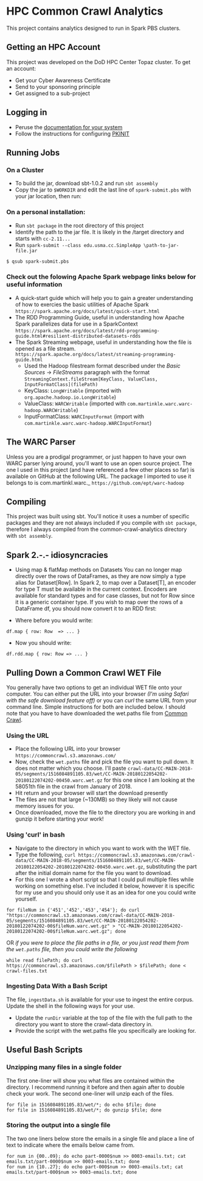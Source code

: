 # HPC Common Crawl Analytics

This project contains analytics designed to run in Spark PBS clusters. 

## Getting an HPC Account

This project was developed on the DoD HPC Center Topaz cluster. To get an account: 

* Get your Cyber Awareness Certificate
* Send to your sponsoring principle
* Get assigned to a sub-project 

## Logging in

* Peruse the [documentation for your system](https://centers.hpc.mil/systems/unclassified.html)
* Follow the instructions for configuring [PKINIT](https://centers.hpc.mil/users/pkinitUserGuide.html)

## Running Jobs

### On a Cluster

* To build the jar, download sbt-1.0.2 and run `sbt assembly`
* Copy the jar to `$WORKDIR` and edit the last line of `spark-submit.pbs` with your jar location, then run:

### On a personal installation:

* Run `sbt package` in the root directory of this project
* Identify the path to the jar file. It is likely in the /target directory and starts with `cc-2.11...`
* Run `spark-submit --class edu.usma.cc.SimpleApp \path-to-jar-file.jar`

```bash
$ qsub spark-submit.pbs 
```

### Check out the folowing Apache Spark webpage links below for useful information

* A quick-start guide which will help you to gain a greater understanding of how to exercies the basic utilities of Apache Spark
`https://spark.apache.org/docs/latest/quick-start.html`
* The RDD Programming Guide, useful in understanding how Apache Spark parallelizes data for use in a SparkContext
`https://spark.apache.org/docs/latest/rdd-programming-guide.html#resilient-distributed-datasets-rdds`
* The Spark Streaming webpage, useful in understanding how the file is opened as a file stream.
`https://spark.apache.org/docs/latest/streaming-programming-guide.html`
  * Used the Hadoop filestream format described under the _Basic Sources_ -> _FileStreams_ paragraph with the format `StreamingContext.fileStream[KeyClass, ValueClass, InputFormatClass](filePath)`
  * KeyClass: `LongWritable` (imported with `org.apache.hadoop.io.LongWritable`)
  * ValueClass: `WARCWritable` (imported with `com.martinkle.warc.warc-hadoop.WARCWritable`)
  * InputFormatClass: `WARCInputFormat` (import with `com.martinkle.warc.warc-hadoop.WARCInputFormat`)

## The WARC Parser

Unless you are a prodigal programmer, or just happen to have your own WARC parser lying around, you'll want to use an open source project.  The one I used in this project (and have referenced a few other places so far) is available on GitHub at the following URL.  The package I imported to use it belongs to is com.martinkl.warc.\_
`https://github.com/ept/warc-hadoop`

## Compiling

This project was built using sbt.  You'll notice it uses a number of specific packages and they are not always included if you compile with `sbt package`, therefore I always compiled from the common-crawl-analytics directory with `sbt assembly`.

## Spark 2.-.- idiosyncracies

* Using map & flatMap methods on Datasets
You can no longer map directly over the rows of DataFrames, as they are now simply a type alias for Dataset[Row]. In Spark 2, to map over a Dataset[T], an encoder for type T must be available in the current context. Encoders are available for standard types and for case classes, but not for Row since it is a generic container type. If you wish to map over the rows of a DataFrame df, you should now convert it to an RDD first:

* Where before you would write:

`df.map { row: Row  => ... }`

* Now you should write:

`df.rdd.map { row: Row => ... }`

## Pulling Down a Common Crawl WET File

You generally have two options to get an individual WET file onto your computer. You can either put the URL into your browser _(I'm using Safari with the safe download feature off)_ or you can _curl_ the same URL from your command line. Simple instructions for both are included below. I should note that you have to have downloaded the wet.paths file from [Common Crawl](https://www.commoncrawl.org/).

### Using the URL

* Place the following URL into your browser `https://commoncrawl.s3.amazonaws.com/`
* Now, check the `wet.paths` file and pick the file you want to pull down. It does not matter which you choose. I'll paste `crawl-data/CC-MAIN-2018-05/segments/1516084891105.83/wet/CC-MAIN-20180122054202-20180122074202-00450.warc.wet.gz` for this one since I am looking at the 58051th file in the crawl from January of 2018.
* Hit return and your browser will start the download presently
* The files are not that large (~130MB) so they likely will not cause memory issues for you.
* Once downloaded, move the file to the directory you are working in and gunzip it before starting your work!

### Using 'curl' in bash

* Navigate to the directory in which you want to work with the WET file.
* Type the following, `curl https://commoncrawl.s3.amazonaws.com/crawl-data/CC-MAIN-2018-05/segments/1516084891105.83/wet/CC-MAIN-20180122054202-20180122074202-00450.warc.wet.gz`, substituting the part after the initial domain name for the file you want to download.
* For this one I wrote a short script so that I could pull multiple files while working on something else. I've included it below, however it is specific for my use and you should only use it as an idea for one you could write yourself.

```
for fileNum in {'451','452','453','454'}; do curl "https://commoncrawl.s3.amazonaws.com/crawl-data/CC-MAIN-2018-05/segments/1516084891105.83/wet/CC-MAIN-20180122054202-20180122074202-00$fileNum.warc.wet.gz" > "CC-MAIN-20180122054202-20180122074202-00$fileNum.warc.wet.gz"; done
```

OR _if you were to place the file paths in a file, or you just read them from the `wet.paths` file, then you could write the following_

```
while read filePath; do curl https://commoncrawl.s3.amazonaws.com/$filePath > $filePath; done < crawl-files.txt
```

### Ingesting Data With a Bash Script

The file, `ingestData.sh` is available for your use to ingest the entire corpus.  Update the shell in the following ways for your use.

* Update the `runDir` variable at the top of the file with the full path to the directory you want to store the crawl-data directory in.
* Provide the script with the wet.paths file you specifically are looking for.

## Useful Bash Scripts

### Unzipping many files in a single folder

The first one-liner will show you what files are contained within the directory. I recommend running it before and then again after to double check your work. The second one-liner will unzip each of the files.
```
for file in 1516084891105.83/wet/*; do echo $file; done
for file in 1516084891105.83/wet/*; do gunzip $file; done
```

### Storing the output into a single file

The two one liners below store the emails in a single file and place a line of text to indicate where the emails below came from.
```
for num in {00..09}; do echo part-0000$num >> 0003-emails.txt; cat emails.txt/part-0000$num >> 0003-emails.txt; done
for num in {10..27}; do echo part-000$num >> 0003-emails.txt; cat emails.txt/part-000$num >> 0003-emails.txt; done
```

